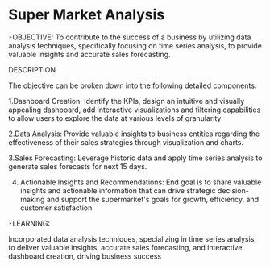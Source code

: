 # Super Market Analysis

‣OBJECTIVE:
To contribute to the success of a business by utilizing data analysis techniques, specifically focusing on time series analysis, to provide valuable insights and accurate sales forecasting.


DESCRIPTION

The objective can be broken down into the following detailed components:

1.Dashboard Creation: Identify the KPIs, design an intuitive and visually appealing dashboard, add interactive visualizations and filtering capabilities to allow users to explore the data at various levels of granularity

2.Data Analysis: Provide valuable insights to business entities regarding the effectiveness of their sales strategies through visualization and charts.

3.Sales Forecasting: Leverage historic data and apply time series analysis to generate sales forecasts for next 15 days.

4. Actionable Insights and Recommendations: End goal is to share valuable insights and actionable information that can drive strategic decision-making and support the 
   supermarket's goals for growth, efficiency, and customer satisfaction


‣LEARNING:

Incorporated data analysis techniques, specializing in time series analysis, to deliver valuable insights, accurate sales forecasting, and interactive dashboard creation, driving business success




